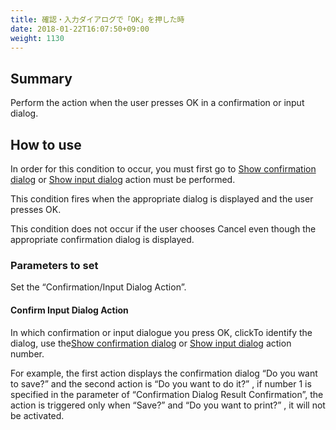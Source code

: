 ```yaml
---
title: 確認・入力ダイアログで「OK」を押した時
date: 2018-01-22T16:07:50+09:00
weight: 1130
---
```

## Summary

Perform the action when the user presses OK in a confirmation or input dialog.

## How to use

In order for this condition to occur, you must first go to [Show confirmation dialog](../../../actions/other_ui/confirm_dialog) or [Show input dialog](../../../actions/other_ui/input_dialog) action must be performed.

This condition fires when the appropriate dialog is displayed and the user presses OK.

This condition does not occur if the user chooses Cancel even though the appropriate confirmation dialog is displayed.

### Parameters to set

Set the “Confirmation/Input Dialog Action”.

#### Confirm Input Dialog Action

In which confirmation or input dialogue you press OK, clickTo identify the dialog, use the[Show confirmation dialog](../../../actions/other_ui/confirm_dialog) or [Show input dialog](../../../actions/other_ui/input_dialog) action number.

For example, the first action displays the confirmation dialog “Do you want to save?” and the second action is “Do you want to do it?” , if number 1 is specified in the parameter of “Confirmation Dialog Result Confirmation”, the action is triggered only when “Save?” and “Do you want to print?” , it will not be activated.
